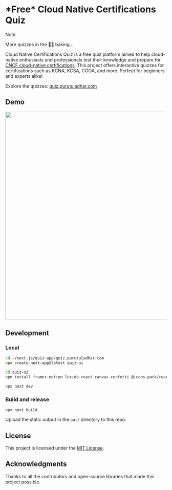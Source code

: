 # **\*Free\*** Cloud Native Certifications Quiz

>[!NOTE]
> More quizzes in the 🧑‍🍳 baking...

Cloud Native Certifications Quiz is a free quiz platform aimed to help cloud-native enthusiasts and professionals test their knowledge and prepare for [CNCF cloud-native certifications](https://www.cncf.io/training/certification/). This project offers interactive quizzes for certifications such as KCNA, KCSA, CGOA, and more. Perfect for beginners and experts alike!

Explore the quizzes: [quiz.purutuladhar.com](https://quiz.purutuladhar.com)

## Demo

<img src="https://github.com/user-attachments/assets/140f2686-e221-4b93-8b57-ad8e50a08d6a" height=650 />

## Development

### Local
```bash
cd ~/next.js/quiz-app/quiz.purutuladhar.com
npx create-next-app@latest quiz-ui

cd quiz-ui
npm install framer-motion lucide-react canvas-confetti @icons-pack/react-simple-icons --legacy-peer-deps

npx next dev
```

### Build and release

```
npx next build
```

Upload the static output in the `out/` directory to this repo.


## License

This project is licensed under the [MIT License](https://github.com/tuladhar/cloud-native-quiz/edit/main/LICENSE).

## Acknowledgments

Thanks to all the contributors and open-source libraries that made this project possible.